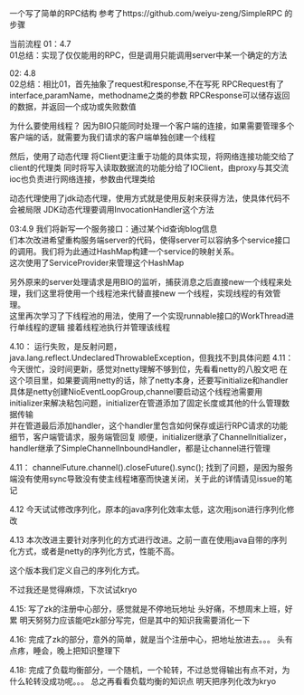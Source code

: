 一个写了简单的RPC结构
参考了https://github.com/weiyu-zeng/SimpleRPC 的步骤

当前流程
01：4.7  
01总结：实现了仅仅能用的RPC，但是调用只能调用server中某一个确定的方法

02: 4.8  
02总结：相比01，首先抽象了request和response,不在写死
RPCRequest有了interface,paramName，methodname之类的参数
RPCResponse可以储存返回的数据，并返回一个成功或失败数值

为什么要使用线程？
因为BIO只能同时处理一个客户端的连接，如果需要管理多个客户端的话，就需要为我们请求的客户端单独创建一个线程


然后，使用了动态代理
将Client更注重于功能的具体实现，将网络连接功能交给了client的代理类
同时将写入读取数据流的功能分给了IOClient，由proxy与其交流
ioc也负责进行网络连接，参数由代理类给


动态代理使用了jdk动态代理，使用方式就是使用反射来获得方法，使具体代码不会被局限
JDK动态代理要调用InvocationHandler这个方法

03:4.9
我们将新写一个服务接口：通过某个id查询blog信息  
们本次改进希望重构服务端server的代码，使得server可以容纳多个service接口的调用。我们将为此通过HashMap构建一个service的映射关系。  
这次使用了ServiceProvider来管理这个HashMap  

另外原来的server处理请求是用BIO的监听，捕获消息之后直接new一个线程来处理，我们这里将使用一个线程池来代替直接new 一个线程，实现线程的有效管理。  
这里再次学习了下线程池的用法，使用了一个实现runnable接口的WorkThread进行单线程的逻辑
接着线程池执行并管理该线程

4.10：
运行失败，是反射问题，java.lang.reflect.UndeclaredThrowableException，但我找不到具体问题
4.11：
今天很忙，没时间更新，感觉对netty理解不够到位，先看看netty的八股文吧
在这个项目里，如果要调用netty的话，除了netty本身，还要写initialize和handler
具体是netty创建NioEventLoopGroup,channel要启动这个线程池需要用initializer来解决粘包问题，initializer在管道添加了固定长度或其他的什么管理数据传输  
并在管道最后添加handler，这个handler里包含如何保存或运行RPC请求的功能细节，客户端管请求，服务端管回复
顺便，initializer继承了ChannelInitializer，handler继承了SimpleChannelInboundHandler，都是让channel进行管理

4.11：
channelFuture.channel().closeFuture().sync();
找到了问题，是因为服务端没有使用sync导致没有使主线程堵塞而快速关闭，关于此的详情请见issue的笔记

4.12
今天试试修改序列化，原本的java序列化效率太低，这次用json进行序列化修改

4.13
本次改进主要针对序列化的方式进行改进。之前一直在使用java自带的序列化方式，或者是netty的序列化方式，性能不高。

这个版本我们定义自己的序列化方式。

不过我还是觉得麻烦，下次试试kryo

4.15:
写了zk的注册中心部分，感觉就是不停地玩地址
头好痛，不想周末上班，好累
明天努努力应该能吧zk部分写完，但是其中的知识我需要消化一下

4.16:
完成了zk的部分，意外的简单，就是当个注册中心，把地址放进去。。。
头有点疼，睡会，晚上把知识整理下

4.18:
完成了负载均衡部分，一个随机，一个轮转，不过总觉得输出有点不对，为什么轮转没成功呢。。。
总之再看看负载均衡的知识点
明天把序列化改为kryo